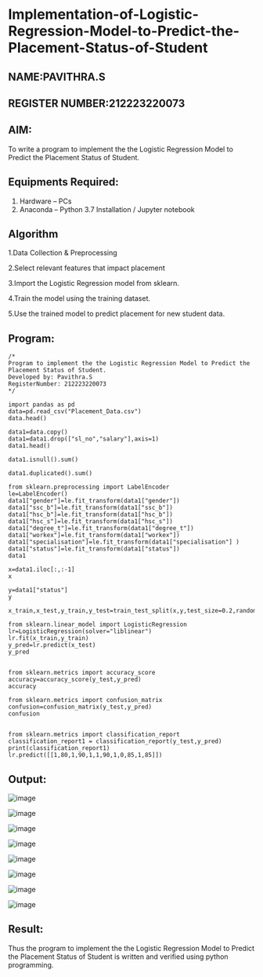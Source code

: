 # Implementation-of-Logistic-Regression-Model-to-Predict-the-Placement-Status-of-Student
## NAME:PAVITHRA.S
## REGISTER NUMBER:212223220073 

## AIM:
To write a program to implement the the Logistic Regression Model to Predict the Placement Status of Student.

## Equipments Required:
1. Hardware – PCs
2. Anaconda – Python 3.7 Installation / Jupyter notebook

## Algorithm
1.Data Collection & Preprocessing

2.Select relevant features that impact placement

3.Import the Logistic Regression model from sklearn.

4.Train the model using the training dataset.

5.Use the trained model to predict placement for new student data.
## Program:
```
/*
Program to implement the the Logistic Regression Model to Predict the Placement Status of Student.
Developed by: Pavithra.S
RegisterNumber: 212223220073
*/
```
```
import pandas as pd
data=pd.read_csv("Placement_Data.csv")
data.head()
```
```
data1=data.copy()
data1=data1.drop(["sl_no","salary"],axis=1)
data1.head()
```
```
data1.isnull().sum()
```
```
data1.duplicated().sum()
```
```
from sklearn.preprocessing import LabelEncoder
le=LabelEncoder()
data1["gender"]=le.fit_transform(data1["gender"])
data1["ssc_b"]=le.fit_transform(data1["ssc_b"])
data1["hsc_b"]=le.fit_transform(data1["hsc_b"])
data1["hsc_s"]=le.fit_transform(data1["hsc_s"])
data1["degree_t"]=le.fit_transform(data1["degree_t"])
data1["workex"]=le.fit_transform(data1["workex"])
data1["specialisation"]=le.fit_transform(data1["specialisation"] )     
data1["status"]=le.fit_transform(data1["status"])       
data1
```
```
x=data1.iloc[:,:-1]
x
```
```
y=data1["status"]
y
```
```from sklearn.model_selection import train_test_split
x_train,x_test,y_train,y_test=train_test_split(x,y,test_size=0.2,random_state=0)
```
```
from sklearn.linear_model import LogisticRegression
lr=LogisticRegression(solver="liblinear")
lr.fit(x_train,y_train)
y_pred=lr.predict(x_test)
y_pred
```
```

from sklearn.metrics import accuracy_score
accuracy=accuracy_score(y_test,y_pred)
accuracy
```
```
from sklearn.metrics import confusion_matrix
confusion=confusion_matrix(y_test,y_pred)
confusion
```
```

from sklearn.metrics import classification_report
classification_report1 = classification_report(y_test,y_pred)
print(classification_report1)
lr.predict([[1,80,1,90,1,1,90,1,0,85,1,85]])
```


## Output:
![image](https://github.com/user-attachments/assets/a73e3025-fc33-4dce-a1cc-50b73b820671)

![image](https://github.com/user-attachments/assets/b487fa26-9fa2-41be-8965-2d816dcd8ad8)

![image](https://github.com/user-attachments/assets/1f6005ca-92c3-42c9-83cb-713bee206265)

![image](https://github.com/user-attachments/assets/ad2370f9-aeb0-43e2-b033-b132b6b0dee4)

![image](https://github.com/user-attachments/assets/ea1d8f2f-7bca-42b8-a87c-1e4c59988377)

![image](https://github.com/user-attachments/assets/31fddd22-bad2-43a2-9337-8859bd9ddca0)

![image](https://github.com/user-attachments/assets/e208b043-0916-4625-9b6a-6a4bab2202b2)

![image](https://github.com/user-attachments/assets/60cb5a43-7220-4414-b252-a3423baf141d)








## Result:
Thus the program to implement the the Logistic Regression Model to Predict the Placement Status of Student is written and verified using python programming.
